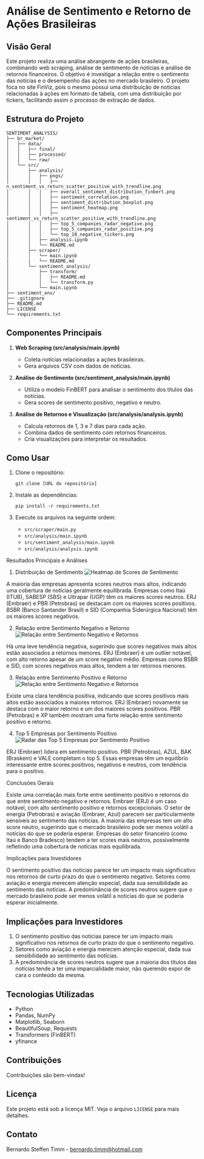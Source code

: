 # Análise de Sentimento e Retorno de Ações Brasileiras

## Visão Geral
Este projeto realiza uma análise abrangente de ações brasileiras, combinando web scraping, análise de sentimento de notícias e análise de retornos financeiros. O objetivo é investigar a relação entre o sentimento das notícias e o desempenho das ações no mercado brasileiro. O projeto foca no site FinViz, pois o mesmo possui uma distribuição de notícias relacionadas à ações em formato de tabela, com uma distribuição por tickers, facilitando assim o processo de extração de dados. 

## Estrutura do Projeto
```
SENTIMENT_ANALYSIS/
├── br_market/
│   ├── data/
│   │   ├── final/
│   │   ├── processed/
│   │   └── raw/
│   └── src/
│       ├── analysis/
│       │   ├── pngs/
│       │   │   ├── n_sentiment_vs_return_scatter_positive_with_trendline.png
│       │   │   ├── overall_sentiment_distribution_finbert.png
│       │   │   ├── sentiment_correlation.png
│       │   │   ├── sentiment_distribution_boxplot.png
│       │   │   ├── sentiment_heatmap.png
│       │   │   ├── sentiment_vs_return_scatter_positive_with_trendline.png
│       │   │   ├── top_5_companies_radar_negative.png
│       │   │   ├── top_5_companies_radar_positive.png
│       │   │   └── top_10_negative_tickers.png
│       │   ├── analysis.ipynb
│       │   └── README.md
│       ├── scraper/
│       │   └── main.ipynb
|       |   └── README.md
│       └── sentiment_analysis/
│           ├── transform/
│           │   ├── README.md
│           │   └── transform.py
│           └── main.ipynb
├── sentiment_env/
├── .gitignore
├── README.md
├── LICENSE
└── requirements.txt
```

## Componentes Principais

1. **Web Scraping (src/analysis/main.ipynb)**
   - Coleta notícias relacionadas a ações brasileiras.
   - Gera arquivos CSV com dados de notícias.

2. **Análise de Sentimento (src/sentiment_analysis/main.ipynb)**
   - Utiliza o modelo FinBERT para analisar o sentimento dos títulos das notícias.
   - Gera scores de sentimento positivo, negativo e neutro.

3. **Análise de Retornos e Visualização (src/analysis/analysis.ipynb)**
   - Calcula retornos de 1, 3 e 7 dias para cada ação.
   - Combina dados de sentimento com retornos financeiros.
   - Cria visualizações para interpretar os resultados.

## Como Usar

1. Clone o repositório:
   ```
   git clone [URL do repositório]
   ```

2. Instale as dependências:
   ```
   pip install -r requirements.txt
   ```

3. Execute os arquivos na seguinte ordem:
   - `src/scraper/main.py`
   - `src/analysis/main.ipynb`
   - `src/sentiment_analysis/main.ipynb`
   - `src/analysis/analysis.ipynb`

Resultados Principais e Análises
1. Distribuição de Sentimento
![Heatmap de Scores de Sentimento](br_market/src/analysis/pngs/sentiment_heatmap.png)

A maioria das empresas apresenta scores neutros mais altos, indicando uma cobertura de notícias geralmente equilibrada.
Empresas como Itaú (ITUB), SABESP (SBS) e Ultrapar (UGP) têm os maiores scores neutros.
ERJ (Embraer) e PBR (Petrobras) se destacam com os maiores scores positivos.
BSBR (Banco Santander Brasil) e SID (Companhia Siderúrgica Nacional) têm os maiores scores negativos.

2. Relação entre Sentimento Negativo e Retorno
![Relação entre Sentimento Negativo e Retornos](br_market/src/analysis/pngs/n_sentiment_vs_return_scatter_positive_with_trendline.png)

Há uma leve tendência negativa, sugerindo que scores negativos mais altos estão associados a retornos menores.
ERJ (Embraer) é um outlier notável, com alto retorno apesar de um score negativo médio.
Empresas como BSBR e SID, com scores negativos mais altos, tendem a ter retornos menores.

3. Relação entre Sentimento Positivo e Retorno
![Relação entre Sentimento Negativo e Retornos](br_market/src/analysis/pngs/sentiment_vs_return_scatter_positive_with_trendline.png)

Existe uma clara tendência positiva, indicando que scores positivos mais altos estão associados a maiores retornos.
ERJ (Embraer) novamente se destaca com o maior retorno e um dos maiores scores positivos.
PBR (Petrobras) e XP também mostram uma forte relação entre sentimento positivo e retorno.

4. Top 5 Empresas por Sentimento Positivo
![Radar das Top 5 Empresas por Sentimento Positivo](br_market/src/analysis/pngs/top_5_companies_radar_positive.png)

ERJ (Embraer) lidera em sentimento positivo.
PBR (Petrobras), AZUL, BAK (Braskem) e VALE completam o top 5.
Essas empresas têm um equilíbrio interessante entre scores positivos, negativos e neutros, com tendência para o positivo.

Conclusões Gerais

Existe uma correlação mais forte entre sentimento positivo e retornos do que entre sentimento negativo e retornos.
Embraer (ERJ) é um caso notável, com alto sentimento positivo e retornos excepcionais.
O setor de energia (Petrobras) e aviação (Embraer, Azul) parecem ser particularmente sensíveis ao sentimento das notícias.
A maioria das empresas tem um alto score neutro, sugerindo que o mercado brasileiro pode ser menos volátil a notícias do que se poderia esperar.
Empresas do setor financeiro (como Itaú e Banco Bradesco) tendem a ter scores mais neutros, possivelmente refletindo uma cobertura de notícias mais equilibrada.

Implicações para Investidores

O sentimento positivo das notícias parece ter um impacto mais significativo nos retornos de curto prazo do que o sentimento negativo.
Setores como aviação e energia merecem atenção especial, dada sua sensibilidade ao sentimento das notícias.
A predominância de scores neutros sugere que o mercado brasileiro pode ser menos volátil a notícias do que se poderia esperar inicialmente.

## Implicações para Investidores

1. O sentimento positivo das notícias parece ter um impacto mais significativo nos retornos de curto prazo do que o sentimento negativo.
2. Setores como aviação e energia merecem atenção especial, dada sua sensibilidade ao sentimento das notícias.
3. A predominância de scores neutros sugere que a maioria dos títulos das notícias tende a ter uma imparcialidade maior, não querendo expor de cara o conteúdo da mesma.

## Tecnologias Utilizadas

- Python
- Pandas, NumPy
- Matplotlib, Seaborn
- BeautifulSoup, Requests
- Transformers (FinBERT)
- yfinance

## Contribuições

Contribuições são bem-vindas!

## Licença

Este projeto está sob a licença MIT. Veja o arquivo `LICENSE` para mais detalhes.

## Contato

Bernardo Steffen Timm - bernardo.timm@hotmail.com

